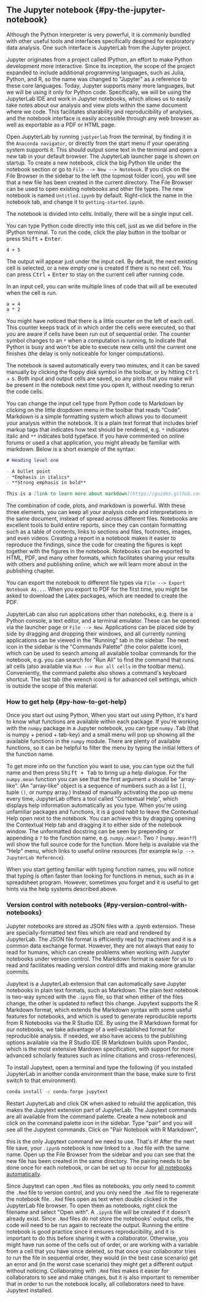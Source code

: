 ## The Jupyter notebook {#py-the-jupyter-notebook}

Although the Python interpreter is very powerful,
it is commonly bundled with other useful tools and interfaces
specifically designed for exploratory data analysis.
One such interface is JupyterLab from the Jupyter project.

Jupyter originates from a project called IPython,
an effort to make Python development more interactive.
Since its inception,
the scope of the project expanded to include additional programming languages,
such as Julia, Python, and R,
so the name was changed to "Jupyter" as a reference to these core languages.
Today,
Jupyter supports many more languages,
but we will be using it only for Python code.
Specifically,
we will be using the JupyterLab IDE and work in Jupyter notebooks,
which allows us to easily take notes about our analysis
and view plots within the same document where we code.
This facilitates sharability and reproducibility of analyses,
and the notebook interface is easily accessible through any web browser
as well as exportable as a PDF or HTML page.

Open JupyterLab by running `juptyerlab` from the terminal,
by finding it in the `Anaconda navigator`,
or directly from the start menu if your operating system supports it.
This should output some text in the terminal and open a new tab in your default browser.
The JupyterLab launcher page is shown on startup.
To create a new notebook,
click the big Python tile under the notebook section or go to `File --> New --> Notebook`.
If you click on the File Browser in the sidebar to the left (the topmost folder icon),
you will see that a new file has been created in the current directory.
The File Browser can be used to open existing notebooks and other file types.
The new notebook is named `Untitled.ipynb` by default.
Right-click the name in the notebook tab,
and change it to `getting-started.ipynb`.

The notebook is divided into cells.
Initially, there will be a single input cell.
 <!--com: TODO add screenshot? -->
You can type Python code directly into this cell,
just as we did before in the IPython terminal.
To run the code,
click the play button in the toolbar or press <kbd>Shift</kbd> + <kbd>Enter</kbd>.

```{python}
4 + 5
```

The output will appear just under the input cell.
By default,
the next existing cell is selected,
or a new empty one is created if there is no next cell.
You can press <kbd>Ctrl</kbd> + <kbd>Enter</kbd> to stay on the current cell after running code.

In an input cell,
you can write multiple lines of code that will all be executed when the cell is run.

```{python}
a = 4
a * 2
```

You might have noticed that there is a little counter on the left of each cell.
This counter keeps track of in which order the cells were executed,
so that you are aware if cells have been run out of sequential order.
The counter symbol changes to an `*` when a computation is running,
to indicate that Python is busy and won't be able to execute new cells
until the current one finishes
(the delay is only noticeable for longer computations).

The notebook is saved automatically every two minutes,
and it can be saved manually by clicking the floppy disk symbol in the toolbar,
or by hitting <kbd>Ctrl</kbd> + <kbd>s</kbd>.
Both input and output cells are saved,
so any plots that you make will be present in the notebook next time you open it,
without needing to rerun the code cells.
 <!--com: TODO note about exploratoy and explantory notebook,  -->

You can change the input cell type from Python code to Markdown
by clicking on the little dropdown menu in the toolbar that reads "Code".
Markdown is a simple formatting system
which allows you to document your analysis within the notebook.
It is a plain text format
that includes brief markup tags that indicates how text should be rendered,
e.g. `*` indicates italic and `**` indicates bold typeface.
If you have commented on online forums or used a chat application,
you might already be familiar with markdown.
Below is a short example of the syntax:

```markdown
# Heading level one

- A bullet point
- *Emphasis in italics*
- **Strong emphasis in bold**

This is a [link to learn more about markdown](https://guides.github.com/features/mastering-markdown/).
```

The combination of code, plots, and markdown is powerful.
With these three elements,
you can keep all your analysis code and interpretations in the same document,
instead of spread across different files.
Notebooks are excellent tools to build entire reports,
since they can contain formatting such as
a table of contents, links to sections and files, footnotes, images, and even videos.
Creating a report in a notebook makes it easier to reproduce the findings,
since the code for creating the figures is kept together with the figures in the notebook.
Notebooks can be exported to HTML, PDF, and many other formats,
which facilitates sharing your results with others
and publishing online, which we will learn more about in the publishing chapter.
<!--com: TODO link to pub -->
You can export the notebook to different file types via `File --> Export Notebook As...`.
When you export to PDF for the first time,
you might be asked to download the Latex packages,
which are needed to create the PDF.

JupyterLab can also run applications other than notebooks,
e.g. there is a Python console, a text editor, and a terminal emulator.
These can be opened via the launcher page or `File --> New`.
Applications can be placed side by side by dragging and dropping their windows,
and all currently running applications can be viewed
in the "Running" tab in the sidebar.
The next icon in the sidebar is the "Commands Palette" (the color palette icon),
which can be used to search among all available toolbar commands for the notebook,
e.g. you can search for "Run All" to find the command that runs all cells
(also available via `Run --> Run all cells` in the toolbar menu).
Conveniently,
the command palette also shows a command's keyboard shortcut.
The last tab (the wrench icon) is for advanced cell settings,
which is outside the scope of this material.

### How to get help {#py-how-to-get-help}

 <!--TODO Depending on where this section will be in the book, some of these concepts might not have been introduced (packages, lists). -->

Once you start out using Python,
When you start out using Python, 
it's hard to know what functions are available within each package.
If you're working with the `numpy` package in a Jupyter notebook,
you can type `numpy.`<kbd>Tab</kbd> (that is numpy + period + tab-key)
and a small menu will pop up showing all the available functions in the `numpy` module.
There are plenty of available functions,
so it can be helpful to filter the menu
by typing the initial letters of the function name.

 <!--TODO Add screenshots? -->
To get more info on the function you want to use,
you can type out the full name and then press <kbd>Shift + Tab</kbd>
to bring up a help dialogue.
For the `numpy.mean` function
you can see that the first argument `a` should be "array-like".
(An "array-like" object is a sequence of numbers
such as a list `[]`, tuple `()`, or numpy array.)
Instead of manually activating the pop up menu every time,
JupyterLab offers a tool called "Contextual Help",
which displays help information automatically as you type.
When you're using unfamiliar packages and functions,
it is a good habit to leave the Contextual Help open next to the notebook.
You can achieve this by dragging opening the Contextual Help tab
and dragging it to either side of the notebook window.
The unformatted docstring can be seen by prepending or appending a `?` to the function name,
e.g. `numpy.mean?`.
Two `?` (`numpy.mean??`) will show the full source code for the function.
More help is available via the "Help" menu,
which links to useful online resources
(for example `Help --> JupyterLab Reference`).

When you start getting familiar with typing function names,
you will notice that typing is often faster than looking for functions in menus,
such as in a spreadsheet program.
However,
sometimes you forget
and it is useful to get hints via the help systems described above.

### Version control with notebooks {#py-version-control-with-notebooks}

Jupyter notebooks are stored as JSON files with a .ipynb extension.
These are specially-formatted text files
which are read and rendered by JupyterLab.
The JSON file format is efficiently read by machines and it is a common data exchange format.
However,
they are not always that easy to read for humans,
which can create problems when working with Jupyter notebooks under version control.
The Markdown format is easier for us to read
and facilitates reading version control diffs and making more granular commits.

Jupytext is a JupyterLab extension that can automatically save Jupyter notebooks in plain text formats,
such as Markdown.
The plain text notebook is two-way synced with the `.ipynb` file,
so that when either of the files change,
the other is updated to reflect this change.
Jupytext supports the R Markdown format,
which extends the Markdown syntax with some useful features for notebooks,
and which is used to generate reproducible reports from R Notebooks
via the R Studio IDE.
By using the R Markdown format for our notebooks,
we take advantage of a well-established format for reproducible analysis.
If needed, we also have access to the publishing options
available via the R Studio IDE
(R Markdown builds upon Pandoc,
which is the most extensive Mardown specification,
with support for more advanced scholarly features
such as inline citations and cross-references).

To install Jupytext, open a terminal and type the following
(if you installed JupyterLab in another conda environment than the base,
make sure to first switch to that environment).

```bash
conda install -c conda-forge jupytext
```

Restart JupyterLab and click OK when asked to rebuild the application,
this makes the Jupytext extension part of JupyterLab.
The Jupytext commands are all available from the command palette.
Create a new notebook and click on the command palette icon in the sidebar.
Type "pair" and you will see all the Jupytext commands.
Click on "Pair Notebook with R Markdown",
 <!--TODO Screenshot from doc? -->
this is the only Jupytext command we need to use.
That's it!
After the next file save, your `.ipynb` notebook is now linked to a `.Rmd` file with the same name.
Open up the File Browser from the sidebar
and you can see that the new file has been created in the same directory.
The pairing needs to be done once for each notebook,
or can be set up to occur for [all notebooks automatically][jupytext-global-config].

[jupytext-global-config]: https://jupytext.readthedocs.io/en/latest/using-server.html#global-configuration

Since Jupytext can open `.Rmd` files as notebooks,
you only need to commit the `.Rmd` file to version control, and you only need the `.Rmd` file to regenerate the notebook file.
`.Rmd` files open as text when double clicked in the JupyterLab file browser.
To open them as notebooks,
right click the filename and select "Open with".
A `.ipynb` file will be created if it doesn't already exist.
Since `.Rmd` files do not store the notebooks' output cells,
the code will need to be run again to recreate the output.
Running the entire notebook is good practice since it ensures reproducibility,
and it is important to do this before sharing it with a collaborator.
Otherwise,
you might have run some of the cells out of order,
or are working with a variable from a cell that you have since deleted,
so that once your collaborator tries to run the file in sequential order,
they would (in the best case scenario) get an error 
and (in the worst case scenario) they might get a different output without noticing.
Collaborating with `.Rmd` files makes it easier for collaborators to see and make changes,
but it is also important to remember that in order to run the notebook locally,
all collaborators need to have Jupytext installed.

